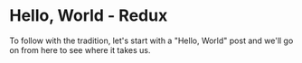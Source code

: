 ---
---
# Hello, World - Redux

To follow with the tradition, let's start with a "Hello, World" post and we'll go on from here to see where it takes us. 
